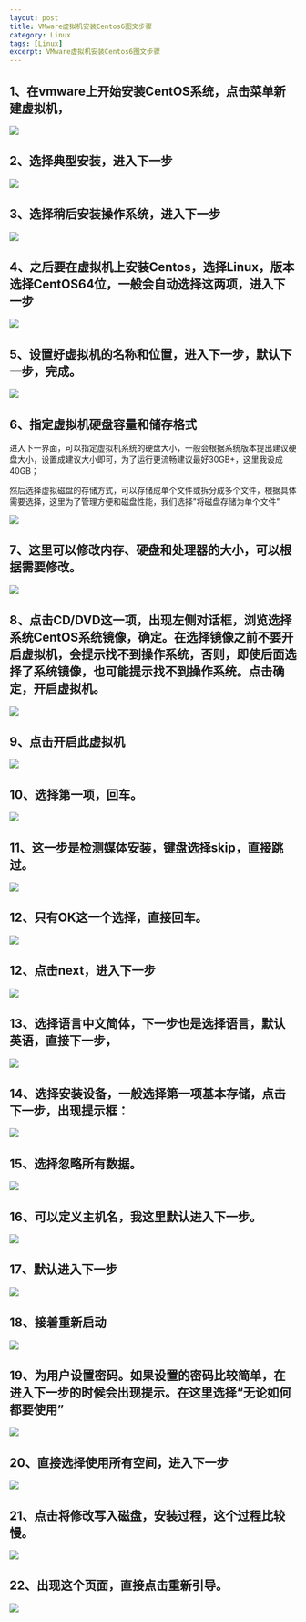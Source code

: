 ```yaml
---
layout: post
title: VMware虚拟机安装Centos6图文步骤
category: Linux
tags: [Linux]
excerpt: VMware虚拟机安装Centos6图文步骤
---
```


## 1、在vmware上开始安装CentOS系统，点击菜单新建虚拟机， ##

![](http://www.nangongyibin.com/assets/images/Linux/17.png)

## 2、选择典型安装，进入下一步  ##

![](http://www.nangongyibin.com/assets/images/Linux/18.png)

## 3、选择稍后安装操作系统，进入下一步  ##

![](http://www.nangongyibin.com/assets/images/Linux/19.png)

## 4、之后要在虚拟机上安装Centos，选择Linux，版本选择CentOS64位，一般会自动选择这两项，进入下一步  ##

![](http://www.nangongyibin.com/assets/images/Linux/20.png)

## 5、设置好虚拟机的名称和位置，进入下一步，默认下一步，完成。  ##

![](http://www.nangongyibin.com/assets/images/Linux/21.png)


## 6、指定虚拟机硬盘容量和储存格式 ##

进入下一界面，可以指定虚拟机系统的硬盘大小，一般会根据系统版本提出建议硬盘大小，设置成建议大小即可，为了运行更流畅建议最好30GB+，这里我设成40GB；

然后选择虚拟磁盘的存储方式，可以存储成单个文件或拆分成多个文件，根据具体需要选择，这里为了管理方便和磁盘性能，我们选择"将磁盘存储为单个文件"

![](http://www.nangongyibin.com/assets/images/Linux/22.jpg)

## 7、这里可以修改内存、硬盘和处理器的大小，可以根据需要修改。 ##

![](http://www.nangongyibin.com/assets/images/Linux/23.png)

## 8、点击CD/DVD这一项，出现左侧对话框，浏览选择系统CentOS系统镜像，确定。在选择镜像之前不要开启虚拟机，会提示找不到操作系统，否则，即使后面选择了系统镜像，也可能提示找不到操作系统。点击确定，开启虚拟机。  ##

![](http://www.nangongyibin.com/assets/images/Linux/24.png)

## 9、点击开启此虚拟机 ##


![](http://www.nangongyibin.com/assets/images/Linux/25.png)

## 10、选择第一项，回车。  ##

![](http://www.nangongyibin.com/assets/images/Linux/26.png)

## 11、这一步是检测媒体安装，键盘选择skip，直接跳过。 ##

![](http://www.nangongyibin.com/assets/images/Linux/27.png)

## 12、只有OK这一个选择，直接回车。 ##

![](http://www.nangongyibin.com/assets/images/Linux/28.png)

## 12、点击next，进入下一步 ##

![](http://www.nangongyibin.com/assets/images/Linux/29.png)

## 13、选择语言中文简体，下一步也是选择语言，默认英语，直接下一步， ##

![](http://www.nangongyibin.com/assets/images/Linux/30.png)

## 14、选择安装设备，一般选择第一项基本存储，点击下一步，出现提示框： ##

![](http://www.nangongyibin.com/assets/images/Linux/31.png)

## 15、选择忽略所有数据。 ##

![](http://www.nangongyibin.com/assets/images/Linux/32.png)

## 16、可以定义主机名，我这里默认进入下一步。 ##

![](http://www.nangongyibin.com/assets/images/Linux/33.png)

## 17、默认进入下一步  ##

![](http://www.nangongyibin.com/assets/images/Linux/34.png)

## 18、接着重新启动 ##

![](http://www.nangongyibin.com/assets/images/Linux/35.png)

## 19、为用户设置密码。如果设置的密码比较简单，在进入下一步的时候会出现提示。在这里选择“无论如何都要使用” ##

![](http://www.nangongyibin.com/assets/images/Linux/35.png)

## 20、直接选择使用所有空间，进入下一步 ##

![](http://www.nangongyibin.com/assets/images/Linux/36.png)

## 21、点击将修改写入磁盘，安装过程，这个过程比较慢。 ##

![](http://www.nangongyibin.com/assets/images/Linux/37.png)

## 22、出现这个页面，直接点击重新引导。  ##

![](http://www.nangongyibin.com/assets/images/Linux/38.png)